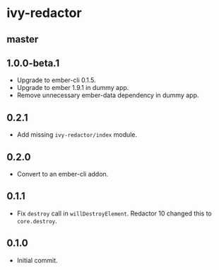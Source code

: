# ivy-redactor

## master

## 1.0.0-beta.1

* Upgrade to ember-cli 0.1.5.
* Upgrade to ember 1.9.1 in dummy app.
* Remove unnecessary ember-data dependency in dummy app.

## 0.2.1

* Add missing `ivy-redactor/index` module.

## 0.2.0

* Convert to an ember-cli addon.

## 0.1.1

* Fix `destroy` call in `willDestroyElement`. Redactor 10 changed this to
  `core.destroy`.

## 0.1.0

* Initial commit.
